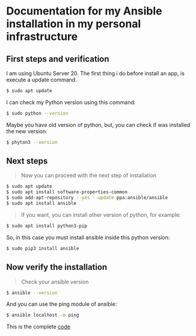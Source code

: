 # Documentation for my Ansible installation in my personal infrastructure

## First steps and verification



I am using Ubuntu Server 20.
The first thing i do before install an app, is execute a update command.


```sh
$ sudo apt update
```



I can check my Python version using this command:

```sh
$ sudo python --version
```


Maybe you have old version of python, but, you can check if was installed the new version:

```sh
$ phyton3 --version
```


## Next steps

> Now you can proceed with the next step of installation




```sh
$ sudo apt update
$ sudo apt install software-properties-common
$ sudo add-apt-repository --yes --update ppa:ansible/ansible
$ sudo apt install ansible
```


> If you want, you can install other version of python, for example: 
```sh
$ sudo apt install python3-pip
```

So, in this case you must install ansible inside this python version:

```sh
$ sudo pip3 install ansible
```


## Now verify the installation

> Check your ansible version

```sh
$ ansible --version
```

And you can use the ping module of ansible:
```sh
$ ansible localhost -m ping
```

This is the complete [code](Command.sh)
